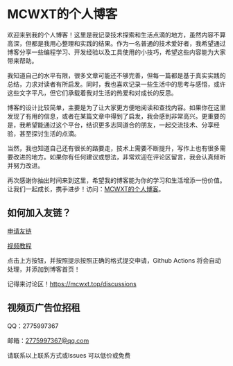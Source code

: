 # MCWXT的个人博客

欢迎来到我的个人博客！这里是我记录技术探索和生活点滴的地方，虽然内容不算高深，但都是我用心整理和实践的结果。作为一名普通的技术爱好者，我希望通过博客分享一些编程学习、开发经验以及工具使用的小技巧，希望这些内容能为大家带来帮助。  

我知道自己的水平有限，很多文章可能还不够完善，但每一篇都是基于真实实践的总结，力求对读者有所启发。同时，我也喜欢记录一些生活中的思考与感悟，或许这些文字平凡，但它们承载着我对生活的热爱和对成长的反思。  

博客的设计比较简单，主要是为了让大家更方便地阅读和查找内容。如果你在这里发现了有用的信息，或者在某篇文章中得到了启发，我会感到非常高兴。更重要的是，我希望能通过这个平台，结识更多志同道合的朋友，一起交流技术、分享经验，甚至探讨生活的点滴。  

当然，我也知道自己还有很长的路要走，技术上需要不断提升，写作上也有很多需要改进的地方。如果你有任何建议或想法，非常欢迎在评论区留言，我会认真倾听并努力改进。  

再次感谢你抽出时间来到这里，希望我的博客能为你的学习和生活增添一份价值。让我们一起成长，携手进步！访问：[MCWXT的个人博客](https://mcwxt.top)。

## 如何加入友链？

[申请友链](https://github.com/MCWXT/Blog/issues/new)

[视频教程](https://storage.mcwxt.top/assets/video/studio_video_1753181656109.mp4)

点击上方按钮，并按照提示按照正确的格式提交申请，Github Actions 将会自动处理，并添加到博客首页！

记得来讨论区！https://mcwxt.top/discussions

## 视频页广告位招租

QQ：2775997367

邮箱：2775997367@qq.com

请联系以上联系方式或Issues 可以低价或免费
